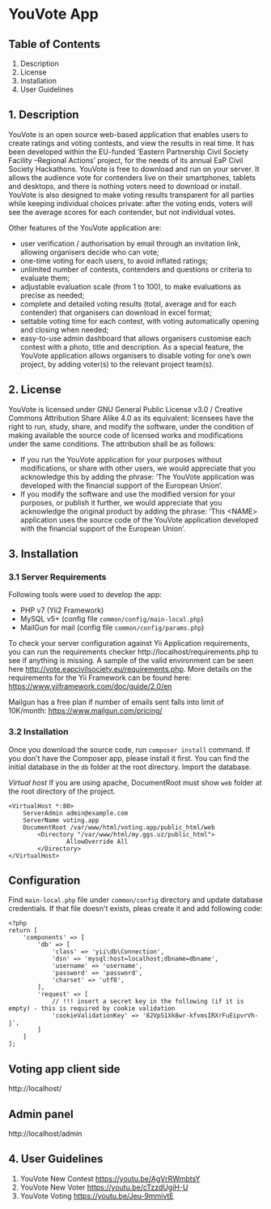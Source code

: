# YouVote App

## Table of Contents
1. Description
2. License
3. Installation
4. User Guidelines

## 1. Description

YouVote is an open source web-based application that enables users to create ratings and voting
contests, and view the results in real time. It has been developed within the EU-funded ‘Eastern
Partnership Civil Society Facility –Regional Actions’ project, for the needs of its annual EaP Civil
Society Hackathons.
YouVote is free to download and run on your server. It allows the audience vote for contenders live
on their smartphones, tablets and desktops, and there is nothing voters need to download or install.
YouVote is also designed to make voting results transparent for all parties while keeping individual
choices private: after the voting ends, voters will see the average scores for each contender, but not
individual votes.

Other features of the YouVote application are:

- user verification / authorisation by email through an invitation link, allowing organisers
decide who can vote;
- one-time voting for each users, to avoid inflated ratings;
- unlimited number of contests, contenders and questions or criteria to evaluate them;
- adjustable evaluation scale (from 1 to 100), to make evaluations as precise as needed;
- complete and detailed voting results (total, average and for each contender) that organisers
can download in excel format;
- settable voting time for each contest, with voting automatically opening and closing when
needed;
- easy-to-use admin dashboard that allows organisers customise each contest with a photo,
title and description.
As a special feature, the YouVote application allows organisers to disable voting for one’s own
project, by adding voter(s) to the relevant project team(s).

## 2. License

YouVote is licensed under GNU General Public License v3.0 / Creative Commons Attribution Share
Alike 4.0 as its equivalent: licensees have the right to run, study, share, and modify the software,
under the condition of making available the source code of licensed works and modifications under
the same conditions. The attribution shall be as follows:
- If you run the YouVote application for your purposes without modifications, or share with
other users, we would appreciate that you acknowledge this by adding the phrase: ‘The
YouVote application was developed with the financial support of the European Union’.
- If you modify the software and use the modified version for your purposes, or publish it
further, we would appreciate that you acknowledge the original product by adding the
phrase: ‘This &lt;NAME&gt; application uses the source code of the YouVote application
developed with the financial support of the European Union’.


## 3. Installation

### 3.1 Server Requirements 

Following tools were used to develop the app:
- PHP v7 (Yii2 Framework)
- MySQL v5+ (config file `common/config/main-local.php`)
- MailGun for mail (config file `common/config/params.php`)

To check your server configuration against Yii Application requirements, you can run the requirements checker http://localhost/requirements.php to see if anything is missing. A sample of the valid environment can be seen here http://vote.eapcivilsociety.eu/requirements.php. More details on the requirements for the Yii Framework can be found here: https://www.yiiframework.com/doc/guide/2.0/en 

Mailgun has a free plan if number of emails sent falls into limit of 10K/month: https://www.mailgun.com/pricing/

### 3.2 Installation 

Once you download the source code, run `composer install` command. If you don't have the Composer app, please install it first. 
You can find the initial database in the `db` folder at the root directory. Import the database.

*Virtual host*
If you are using apache, DocumentRoot must show `web` folder at the root directory of the project. 

```
<VirtualHost *:80>
    ServerAdmin admin@example.com
    ServerName voting.app
    DocumentRoot /var/www/html/voting.app/public_html/web
        <Directory "/var/www/html/my.ggs.uz/public_html">
                AllowOverride All
        </Directory>
</VirtualHost>
```
## Configuration
Find `main-local.php` file under `common/config` directory and update database credentials. If that file doesn't exists, 
pleas create it and add following code: 

```
<?php
return [
    'components' => [
        'db' => [
            'class' => 'yii\db\Connection',
            'dsn' => 'mysql:host=localhost;dbname=dbname',
            'username' => 'username',
            'password' => 'password',
            'charset' => 'utf8',
        ],
        'request' => [
            // !!! insert a secret key in the following (if it is empty) - this is required by cookie validation
            'cookieValidationKey' => '82VpS1Xk8wr-kfvmsIRXrFuEipvrVh-j',
        ]
    ]
];
```


## Voting app client side 
http://localhost/

## Admin panel

http://localhost/admin

## 4. User Guidelines
1. YouVote New Contest https://youtu.be/AgVrRWmbtsY
2. YouVote New Voter https://youtu.be/cTzzdUgiH-U
3. YouVote Voting https://youtu.be/Jeu-9mmivtE
